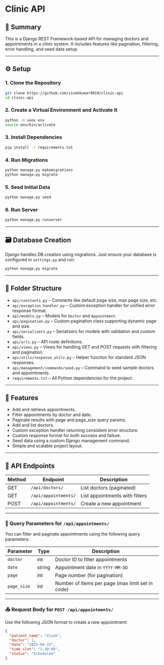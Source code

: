 
# Clinic API

## 📝 Summary
This is a Django REST Framework-based API for managing doctors and appointments in a clinic system. It includes features like pagination, filtering, error handling, and seed data setup.

---

## ⚙️ Setup

### 1. Clone the Repository
```bash
git clone https://github.com/vivekkumar9919/clinic-api
cd clinic-api
```

### 2. Create a Virtual Environment and Activate It
```bash
python -m venv env
source env/bin/activate 
```

### 3. Install Dependencies
```bash
pip install -r requirements.txt
```

### 4. Run Migrations
```bash
python manage.py makemigrations
python manage.py migrate
```

### 5. Seed Initial Data
```bash
python manage.py seed
```

### 6. Run Server
```bash
python manage.py runserver
```

---

## 🗃️ Database Creation
Django handles DB creation using migrations. Just ensure your database is configured in `settings.py` and run:

```bash
python manage.py migrate
```

---

## 📁 Folder Structure

- `api/constants.py` – Constants like default page size, max page size, etc.
- `api/exception_handler.py` – Custom exception handler for unified error response format.
- `api/models.py` – Models for `Doctor` and `Appointment`.
- `api/pagination.py` – Custom pagination class supporting dynamic page and size.
- `api/serializers.py` – Serializers for models with validation and custom fields.
- `api/urls.py` – API route definitions.
- `api/views.py` – Views for handling GET and POST requests with filtering and pagination.
- `api/utils/response_utils.py` – Helper function for standard JSON responses.
- `api/management/commands/seed.py` – Command to seed sample doctors and appointments.
- `requirements.txt` – All Python dependencies for the project.

---

## 🌟 Features

- Add and retrieve appointments.
- Filter appointments by doctor and date.
- Paginate results with page and page_size query params.
- Add and list doctors.
- Custom exception handler returning consistent error structure.
- Custom response format for both success and failure.
- Seed data using a custom Django management command.
- Simple and scalable project layout.

---
## 🔗 API Endpoints

| Method | Endpoint             | Description                         |
|--------|----------------------|-------------------------------------|
| GET    | `/api/doctors/`      | List doctors (paginated)            |
| GET    | `/api/appointments/` | List appointments with filters      |
| POST   | `/api/appointments/` | Create a new appointment            |

---

### 📌 Query Parameters for `/api/appointments/`

You can filter and paginate appointments using the following query parameters:

| Parameter   | Type   | Description                        |
|-------------|--------|------------------------------------|
| `doctor`    | int    | Doctor ID to filter appointments   |
| `date`      | string | Appointment date in `YYYY-MM-DD`   |
| `page`      | int    | Page number (for pagination)       |
| `page_size` | int    | Number of items per page (max limit set in code) |

---

### 📤 Request Body for `POST /api/appointments/`

Use the following JSON format to create a new appointment:

```json
{
  "patient_name": "Vivek",
  "doctor": 1,
  "date": "2025-06-15",
  "time_slot": "1:30:00",
  "status": "Scheduled"
}
